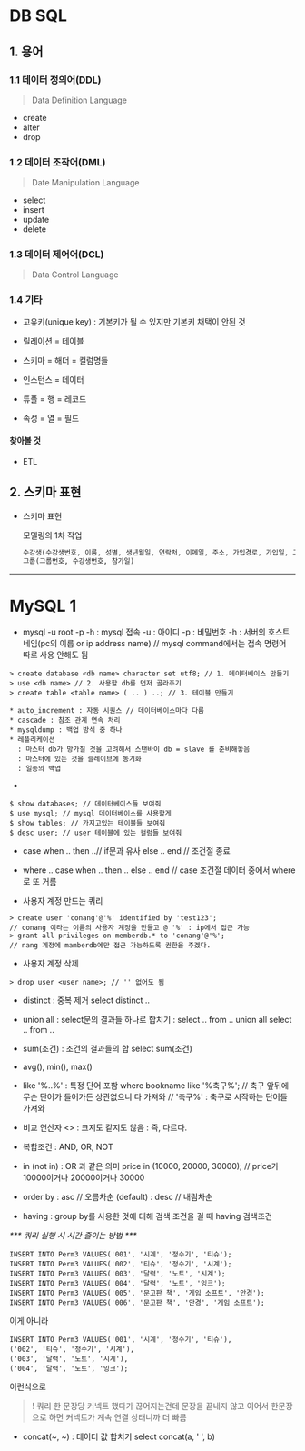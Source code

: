 # DB SQL



## 1. 용어

### 1.1 데이터 정의어(DDL) 

> Data Definition Language

- create
- alter
- drop



### 1.2 데이터 조작어(DML)

> Date Manipulation Language

- select
- insert
- update
- delete



### 1.3 데이터 제어어(DCL)
> Data Control Language



### 1.4 기타

* 고유키(unique key)
  : 기본키가 될 수 있지만 기본키 채택이 안된 것


* 릴레이션 = 테이블
* 스키마 = 해더 = 컬럼명들
* 인스턴스 = 데이터
* 튜플 = 행 = 레코드
* 속성 = 열 = 필드



#### 찾아볼 것
- ETL





## 2. 스키마 표현
* 스키마 표현 
	
	모델링의 1차 작업

	```scheme
	수강생(수강생번호, 이름, 성별, 생년월일, 연락처, 이메일, 주소, 가입경로, 가입일, 그룹)
	그룹(그룹번호, 수강생번호, 참가일)
	```



---



# MySQL 1




* mysql -u root -p -h 
: mysql 접속
-u : 아이디
-p : 비밀번호
-h : 서버의 호스트 네임(pc의 이름 or ip address name)
// mysql command에서는 접속 명령어 따로 사용 안해도 됨

```mysql
> create database <db name> character set utf8; // 1. 데이터베이스 만들기
> use <db name> // 2. 사용할 db를 먼저 골라주기
> create table <table name> ( .. ) ..; // 3. 테이블 만들기

* auto_increment : 자동 시퀀스 // 데이터베이스마다 다름
* cascade : 참조 관계 연속 처리
* mysqldump : 백업 방식 중 하나
* 레플리케이션
  : 마스터 db가 망가질 것을 고려해서 스탠바이 db = slave 를 준비해놓음
  : 마스터에 있는 것을 슬레이브에 동기화
  : 일종의 백업
```



- 

```shell
$ show databases; // 데이터베이스들 보여줘
$ use mysql; // mysql 데이터베이스를 사용할게
$ show tables; // 가지고있는 테이블들 보여줘
$ desc user; // user 테이블에 있는 컬럼들 보여줘
```




* case when .. then ..// if문과 유사
	   else ..
  end // 조건절 종료
* where .. case when .. then ..
				else ..
		   end 
  // case 조건절 데이터 중에서 where로 또 거름




* 사용자 계정 만드는 쿼리
```mysql
> create user 'conang'@'%' identified by 'test123'; 
// conang 이라는 이름의 사용자 계정을 만들고 @ '%' : ip에서 접근 가능
> grant all privileges on memberdb.* to 'conang'@'%'; 
// nang 계정에 mamberdb에만 접근 가능하도록 권한을 주겠다.
```




* 사용자 계정 삭제
```mysql
> drop user <user name>; // '' 없어도 됨
```




* distinct
: 중복 제거
select distinct ..


* union all
: select문의 결과들 하나로 합치기
: select .. from .. union all select .. from ..


* sum(조건)
: 조건의 결과들의 합
select sum(조건)


* avg(), min(), max()


* like '%..%'
: 특정 단어 포함
where bookname like '%축구%';
// 축구 앞뒤에 무슨 단어가 들어가든 상관없으니 다 가져와
// '축구%' : 축구로 시작하는 단어들 가져와


* 비교 연산자 <>
: 크지도 같지도 않음
: 즉, 다르다.


* 복합조건
: AND, OR, NOT


* in (not in)
: OR 과 같은 의미
price in (10000, 20000, 30000);
// price가 10000이거나 20000이거나 30000


* order by <column name>
: asc // 오름차순 (default)
: desc // 내림차순


* having
: group by를 사용한 것에 대해 검색 조건을 걸 때
having 검색조건



_*** 쿼리 실행 시 시간 줄이는 방법 ***_

```mysql
INSERT INTO Perm3 VALUES('001', '시계', '정수기', '티슈');
INSERT INTO Perm3 VALUES('002', '티슈', '정수기', '시계');
INSERT INTO Perm3 VALUES('003', '달력', '노트', '시계');
INSERT INTO Perm3 VALUES('004', '달력', '노트', '잉크');
INSERT INTO Perm3 VALUES('005', '문고판 책', '게임 소프트', '안경');
INSERT INTO Perm3 VALUES('006', '문고판 책', '안경', '게임 소프트');
```

이게 아니라

```
INSERT INTO Perm3 VALUES('001', '시계', '정수기', '티슈'),
('002', '티슈', '정수기', '시계'),
('003', '달력', '노트', '시계'),
('004', '달력', '노트', '잉크');
```

이런식으로

> ! 쿼리 한 문장당 커넥트 했다가 끊어지는건데 문장을 끝내지 않고 이어서 한문장으로 하면 커넥트가 계속 연결 상태니까 더 빠름




* concat(~, ~)
: 데이터 값 합치기
select concat(a, ' ', b)
